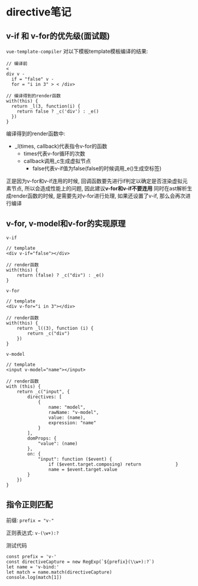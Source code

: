 # directive笔记

## v-if 和 v-for的优先级(面试题)

`vue-template-compiler` 对以下模板template模板编译的结果:

```JS
// 编译前
<
div v -
  if = "false" v -
  for = "i in 3" > < /div>

// 编译得到的render函数
with(this) {
  return _l(3, function(i) {
    return false ? _c('div') : _e()
  })
}
```

编译得到的render函数中:
* _l(times, callback)代表指令v-for的函数
  + times代表v-for循环的次数
  + callback调用_c生成虚拟节点
    - false代表v-if值为false(false的时候调用_e()生成空标签) 

正是因为v-for和v-if连用的时候, 回调函数要先进行if判定以确定是否渲染虚拟元素节点, 所以会造成性能上的问题, 因此建议**v-for和v-if不要连用**
同时在ast解析生成render函数的时候, 是需要先对v-for进行处理, 如果还设置了v-if, 那么会再次进行编译

## v-for, v-model和v-for的实现原理

`v-if`

```JS
// template
<div v-if="false"></div>

// render函数
with(this) {
    return (false) ? _c("div") : _e()
}
```

`v-for`

```JS
// template
<div v-for="i in 3"></div>

// render函数
with(this) {
    return _l((3), function (i) {
        return _c("div") 
    })
}
```

`v-model`

```JS
// template
<input v-model="name"></input>

// render函数
with (this) {
    return _c("input", {
        directives: [
            {
                name: "model",
                rawName: "v-model",
                value: (name),
                expression: "name"
            }
        ],
        domProps: {
            "value": (name)
        },
        on: {
            "input": function ($event) {
                if ($event.target.composing) return             }
                name = $event.target.value
        }
    })
}
```

## 指令正则匹配

前缀: `prefix = "v-"`

正则表达式: `v-(\w+):?`

测试代码

```JS
const prefix = 'v-'
const directiveCapture = new RegExp(`${prefix}(\\w+):?`)
let name = 'v-bind:'
let match = name.match(directiveCapture)
console.log(match[1])
```
